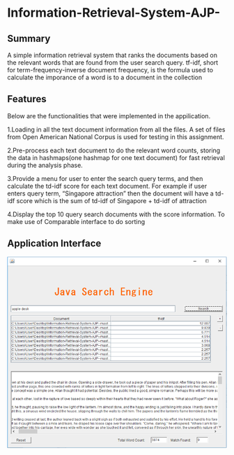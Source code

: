 # Information-Retrieval-System-AJP-
## Summary
A simple information retrieval system that ranks the documents based on the relevant words that are found 
from the user search query. tf-idf, short for term-frequency-inverse document frequency, is the formula used to calculate
the imporance of a word is to a document in the collection

## Features
Below are the functionalities that were implemented in the appilication.

1.Loading in all the text document information from all the files. A set of files from Open American National Corpus is used for testing in this assignment.

2.Pre-process each text document to do the relevant word counts, storing the data in hashmaps(one hashmap for one text document) for fast retrieval during the analysis
phase.

3.Provide a menu for user to enter the search query terms, and then calculate the td-idf score for each text document. 
For example if user enters query term, “Singapore attraction” then the document will have a td-idf score which is the sum of td-idf of Singapore + td-idf of attraction

4.Display the top 10 query search documents with the score information. To make use of Comparable interface to do sorting

## Application Interface
![Application Interface](search_engine_app.PNG)
